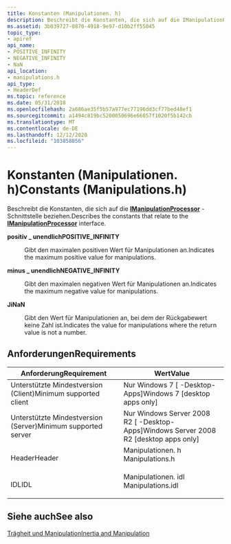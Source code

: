 ```yaml
---
title: Konstanten (Manipulationen. h)
description: Beschreibt die Konstanten, die sich auf die IManipulationProcessor-Schnittstelle beziehen.
ms.assetid: 3b039727-0870-4918-9e97-d10b2ff55045
topic_type:
- apiref
api_name:
- POSITIVE_INFINITY
- NEGATIVE_INFINITY
- NaN
api_location:
- manipulations.h
api_type:
- HeaderDef
ms.topic: reference
ms.date: 05/31/2018
ms.openlocfilehash: 2a686ae35f5b57a977ec77196dd3cf77bed48ef1
ms.sourcegitcommit: a1494c819bc5200050696e66057f1020f5b142cb
ms.translationtype: MT
ms.contentlocale: de-DE
ms.lasthandoff: 12/12/2020
ms.locfileid: "103858856"
---
```

# <a name="constants-manipulationsh"></a><span data-ttu-id="9aa34-103">Konstanten (Manipulationen. h)</span><span class="sxs-lookup"><span data-stu-id="9aa34-103">Constants (Manipulations.h)</span></span>

<span data-ttu-id="9aa34-104">Beschreibt die Konstanten, die sich auf die [**IManipulationProcessor**](/windows/desktop/api/manipulations/nn-manipulations-imanipulationprocessor) -Schnittstelle beziehen.</span><span class="sxs-lookup"><span data-stu-id="9aa34-104">Describes the constants that relate to the [**IManipulationProcessor**](/windows/desktop/api/manipulations/nn-manipulations-imanipulationprocessor) interface.</span></span>

<dl> <dt>

<span data-ttu-id="9aa34-105"><span id="POSITIVE_INFINITY"></span><span id="positive_infinity"></span>**positiv \_ unendlich**</span><span class="sxs-lookup"><span data-stu-id="9aa34-105"><span id="POSITIVE_INFINITY"></span><span id="positive_infinity"></span>**POSITIVE\_INFINITY**</span></span>
</dt> <dd> <dl> <span data-ttu-id="9aa34-106"><dt>


</dt> <dt></span><span class="sxs-lookup"><span data-stu-id="9aa34-106"><dt>


</dt> <dt></span></span>



<span data-ttu-id="9aa34-107">Gibt den maximalen positiven Wert für Manipulationen an.</span><span class="sxs-lookup"><span data-stu-id="9aa34-107">Indicates the maximum positive value for manipulations.</span></span>


</dt> </dl> </dd> <dt>

<span data-ttu-id="9aa34-108"><span id="NEGATIVE_INFINITY"></span><span id="negative_infinity"></span>**minus \_ unendlich**</span><span class="sxs-lookup"><span data-stu-id="9aa34-108"><span id="NEGATIVE_INFINITY"></span><span id="negative_infinity"></span>**NEGATIVE\_INFINITY**</span></span>
</dt> <dd> <dl> <span data-ttu-id="9aa34-109"><dt>


</dt> <dt></span><span class="sxs-lookup"><span data-stu-id="9aa34-109"><dt>


</dt> <dt></span></span>



<span data-ttu-id="9aa34-110">Gibt den maximalen negativen Wert für Manipulationen an.</span><span class="sxs-lookup"><span data-stu-id="9aa34-110">Indicates the maximum negative value for manipulations.</span></span>


</dt> </dl> </dd> <dt>

<span data-ttu-id="9aa34-111"><span id="NaN"></span><span id="nan"></span><span id="NAN"></span>**Ji**</span><span class="sxs-lookup"><span data-stu-id="9aa34-111"><span id="NaN"></span><span id="nan"></span><span id="NAN"></span>**NaN**</span></span>
</dt> <dd> <dl> <span data-ttu-id="9aa34-112"><dt>


</dt> <dt></span><span class="sxs-lookup"><span data-stu-id="9aa34-112"><dt>


</dt> <dt></span></span>



<span data-ttu-id="9aa34-113">Gibt den Wert für Manipulationen an, bei dem der Rückgabewert keine Zahl ist.</span><span class="sxs-lookup"><span data-stu-id="9aa34-113">Indicates the value for manipulations where the return value is not a number.</span></span>


</dt> </dl> </dd> </dl>

## <a name="requirements"></a><span data-ttu-id="9aa34-114">Anforderungen</span><span class="sxs-lookup"><span data-stu-id="9aa34-114">Requirements</span></span>



| <span data-ttu-id="9aa34-115">Anforderung</span><span class="sxs-lookup"><span data-stu-id="9aa34-115">Requirement</span></span> | <span data-ttu-id="9aa34-116">Wert</span><span class="sxs-lookup"><span data-stu-id="9aa34-116">Value</span></span> |
|-------------------------------------|----------------------------------------------------------------------------------------------|
| <span data-ttu-id="9aa34-117">Unterstützte Mindestversion (Client)</span><span class="sxs-lookup"><span data-stu-id="9aa34-117">Minimum supported client</span></span><br/> | <span data-ttu-id="9aa34-118">Nur Windows 7 \[ -Desktop-Apps\]</span><span class="sxs-lookup"><span data-stu-id="9aa34-118">Windows 7 \[desktop apps only\]</span></span><br/>                                                   |
| <span data-ttu-id="9aa34-119">Unterstützte Mindestversion (Server)</span><span class="sxs-lookup"><span data-stu-id="9aa34-119">Minimum supported server</span></span><br/> | <span data-ttu-id="9aa34-120">Nur Windows Server 2008 R2 \[ -Desktop-Apps\]</span><span class="sxs-lookup"><span data-stu-id="9aa34-120">Windows Server 2008 R2 \[desktop apps only\]</span></span><br/>                                      |
| <span data-ttu-id="9aa34-121">Header</span><span class="sxs-lookup"><span data-stu-id="9aa34-121">Header</span></span><br/>                   | <dl> <span data-ttu-id="9aa34-122"><dt>Manipulationen. h</dt></span><span class="sxs-lookup"><span data-stu-id="9aa34-122"><dt>Manipulations.h</dt></span></span> </dl>   |
| <span data-ttu-id="9aa34-123">IDL</span><span class="sxs-lookup"><span data-stu-id="9aa34-123">IDL</span></span><br/>                      | <dl> <span data-ttu-id="9aa34-124"><dt>Manipulationen. idl</dt></span><span class="sxs-lookup"><span data-stu-id="9aa34-124"><dt>Manipulations.idl</dt></span></span> </dl> |



## <a name="see-also"></a><span data-ttu-id="9aa34-125">Siehe auch</span><span class="sxs-lookup"><span data-stu-id="9aa34-125">See also</span></span>

<dl> <dt>

[<span data-ttu-id="9aa34-126">Trägheit und Manipulation</span><span class="sxs-lookup"><span data-stu-id="9aa34-126">Inertia and Manipulation</span></span>](inertia-and-manipulation-reference.md)
</dt> </dl>

 

 





